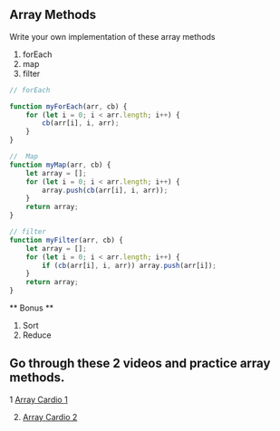 ## Array Methods

Write your own implementation of these array methods

1. forEach
2. map
3. filter

```js
// forEach

function myForEach(arr, cb) {
	for (let i = 0; i < arr.length; i++) {
		cb(arr[i], i, arr);
	}
}

//  Map
function myMap(arr, cb) {
	let array = [];
	for (let i = 0; i < arr.length; i++) {
		array.push(cb(arr[i], i, arr));
	}
	return array;
}

// filter
function myFilter(arr, cb) {
	let array = [];
	for (let i = 0; i < arr.length; i++) {
		if (cb(arr[i], i, arr)) array.push(arr[i]);
	}
	return array;
}
```

** Bonus **

1. Sort
2. Reduce

## Go through these 2 videos and practice array methods.

1 [Array Cardio 1](https://www.youtube.com/watch?v=HB1ZC7czKRs&list=PLu8EoSxDXHP6CGK4YVJhL_VWetA865GOH&index=4)

2. [Array Cardio 2](https://www.youtube.com/watch?v=QNmRfyNg1lw&list=PLu8EoSxDXHP6CGK4YVJhL_VWetA865GOH&index=7)
